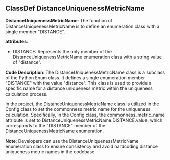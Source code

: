 ## ClassDef DistanceUniquenessMetricName
**DistanceUniquenessMetricName**: The function of DistanceUniquenessMetricName is to define an enumeration class with a single member "DISTANCE".

**attributes**:
- DISTANCE: Represents the only member of the DistanceUniquenessMetricName enumeration class with a string value of "distance".

**Code Description**:
The DistanceUniquenessMetricName class is a subclass of the Python Enum class. It defines a single enumeration member "DISTANCE" with the value "distance". This class is used to provide a specific name for a distance uniqueness metric within the uniqueness calculation process.

In the project, the DistanceUniquenessMetricName class is utilized in the Config class to set the commonness metric name for the uniqueness calculation. Specifically, in the Config class, the commonness_metric_name attribute is set to DistanceUniquenessMetricName.DISTANCE.value, which corresponds to the "DISTANCE" member of the DistanceUniquenessMetricName enumeration.

**Note**:
Developers can use the DistanceUniquenessMetricName enumeration class to ensure consistency and avoid hardcoding distance uniqueness metric names in the codebase.
